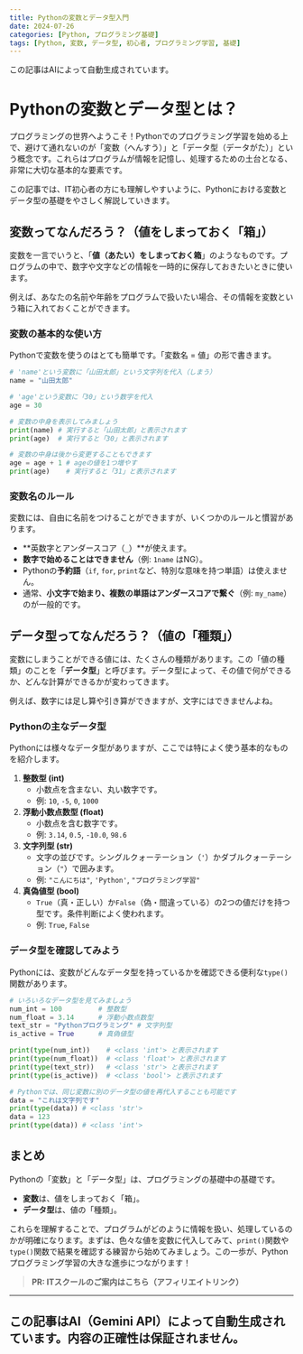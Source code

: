 ```yaml
---
title: Pythonの変数とデータ型入門
date: 2024-07-26
categories: [Python, プログラミング基礎]
tags: [Python, 変数, データ型, 初心者, プログラミング学習, 基礎]
---
```


この記事はAIによって自動生成されています。

# Pythonの変数とデータ型とは？

プログラミングの世界へようこそ！Pythonでのプログラミング学習を始める上で、避けて通れないのが「変数（へんすう）」と「データ型（データがた）」という概念です。これらはプログラムが情報を記憶し、処理するための土台となる、非常に大切な基本的な要素です。

この記事では、IT初心者の方にも理解しやすいように、Pythonにおける変数とデータ型の基礎をやさしく解説していきます。

## 変数ってなんだろう？（値をしまっておく「箱」）

変数を一言でいうと、「**値（あたい）をしまっておく箱**」のようなものです。プログラムの中で、数字や文字などの情報を一時的に保存しておきたいときに使います。

例えば、あなたの名前や年齢をプログラムで扱いたい場合、その情報を変数という箱に入れておくことができます。

### 変数の基本的な使い方

Pythonで変数を使うのはとても簡単です。「変数名 = 値」の形で書きます。

```python
# 'name'という変数に「山田太郎」という文字列を代入（しまう）
name = "山田太郎"

# 'age'という変数に「30」という数字を代入
age = 30

# 変数の中身を表示してみましょう
print(name) # 実行すると「山田太郎」と表示されます
print(age)  # 実行すると「30」と表示されます

# 変数の中身は後から変更することもできます
age = age + 1 # ageの値を1つ増やす
print(age)    # 実行すると「31」と表示されます
```

### 変数名のルール

変数には、自由に名前をつけることができますが、いくつかのルールと慣習があります。

*   **英数字とアンダースコア（`_`）**が使えます。
*   **数字で始めることはできません**（例: `1name` はNG）。
*   Pythonの**予約語**（`if`, `for`, `print`など、特別な意味を持つ単語）は使えません。
*   通常、**小文字で始まり、複数の単語はアンダースコアで繋ぐ**（例: `my_name`）のが一般的です。

## データ型ってなんだろう？（値の「種類」）

変数にしまうことができる値には、たくさんの種類があります。この「値の種類」のことを「**データ型**」と呼びます。データ型によって、その値で何ができるか、どんな計算ができるかが変わってきます。

例えば、数字には足し算や引き算ができますが、文字にはできませんよね。

### Pythonの主なデータ型

Pythonには様々なデータ型がありますが、ここでは特によく使う基本的なものを紹介します。

1.  **整数型 (int)**
    *   小数点を含まない、丸い数字です。
    *   例: `10`, `-5`, `0`, `1000`
2.  **浮動小数点数型 (float)**
    *   小数点を含む数字です。
    *   例: `3.14`, `0.5`, `-10.0`, `98.6`
3.  **文字列型 (str)**
    *   文字の並びです。シングルクォーテーション（`'`）かダブルクォーテーション（`"`）で囲みます。
    *   例: `"こんにちは"`, `'Python'`, `"プログラミング学習"`
4.  **真偽値型 (bool)**
    *   `True`（真・正しい）か`False`（偽・間違っている）の2つの値だけを持つ型です。条件判断によく使われます。
    *   例: `True`, `False`

### データ型を確認してみよう

Pythonには、変数がどんなデータ型を持っているかを確認できる便利な`type()`関数があります。

```python
# いろいろなデータ型を見てみましょう
num_int = 100         # 整数型
num_float = 3.14      # 浮動小数点数型
text_str = "Pythonプログラミング" # 文字列型
is_active = True      # 真偽値型

print(type(num_int))    # <class 'int'> と表示されます
print(type(num_float))  # <class 'float'> と表示されます
print(type(text_str))   # <class 'str'> と表示されます
print(type(is_active))  # <class 'bool'> と表示されます

# Pythonでは、同じ変数に別のデータ型の値を再代入することも可能です
data = "これは文字列です"
print(type(data)) # <class 'str'>
data = 123
print(type(data)) # <class 'int'>
```

## まとめ

Pythonの「変数」と「データ型」は、プログラミングの基礎中の基礎です。

*   **変数**は、値をしまっておく「箱」。
*   **データ型**は、値の「種類」。

これらを理解することで、プログラムがどのように情報を扱い、処理しているのかが明確になります。まずは、色々な値を変数に代入してみて、`print()`関数や`type()`関数で結果を確認する練習から始めてみましょう。この一歩が、Pythonプログラミング学習の大きな進歩につながります！
> **PR: ITスクールのご案内はこちら（アフィリエイトリンク）**

---
この記事はAI（Gemini API）によって自動生成されています。内容の正確性は保証されません。
---
